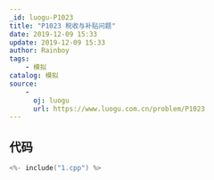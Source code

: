 ```yaml
---
_id: luogu-P1023
title: "P1023 税收与补贴问题"
date: 2019-12-09 15:33
update: 2019-12-09 15:33
author: Rainboy
tags:
    - 模拟
catalog: 模拟
source: 
    - 
      oj: luogu
      url: https://www.luogu.com.cn/problem/P1023
---
```


## 代码

```c
<%- include("1.cpp") %>
```
